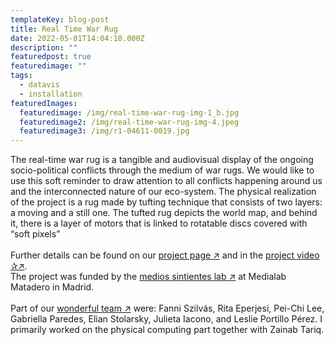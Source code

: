 ```yaml
---
templateKey: blog-post
title: Real Time War Rug
date: 2022-05-01T14:04:10.000Z
description: ""
featuredpost: true
featuredimage: ""
tags:
  - datavis
  - installation
featuredImages:
  featuredimage: /img/real-time-war-rug-img-1_b.jpg
  featuredimage2: /img/real-time-war-rug-img-4.jpeg
  featuredimage3: /img/r1-04611-0019.jpg
---
```

The real-time war rug is a tangible and audiovisual display of the ongoing socio-political conflicts through the medium of war rugs. We would like to use this soft reminder to draw attention to all conflicts happening around us and the interconnected nature of our eco-system.
The physical realization of the project is a rug made by tufting technique that consists of two layers: a moving and a still one.  The tufted rug depicts the world map, and behind it, there is a layer of motors that is linked to rotatable discs covered with “soft pixels”\
\
F﻿urther details can be found on our [project page ↗](https://realtimewarrug.cargo.site/) and in the [project video ✰↗](https://vimeo.com/718211161).
\
T﻿he  project was funded by the [medios sintientes lab ↗](https://mediossintientes.medialab-matadero.es/en/) at Medialab Matadero in Madrid.\
\
Part of our [wonderful team ↗](https://realtimewarrug.cargo.site/About-Us-1) were: Fanni Szilvás, Rita Eperjesi, Pei-Chi Lee, Gabriella Paredes, Elian Stolarsky, Julieta Iacono, and Leslie Portillo Pérez. I primarily worked on the physical computing part together with Zainab Tariq.
